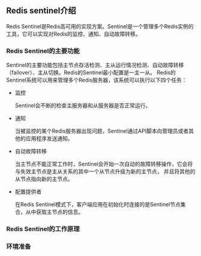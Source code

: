 ## Redis sentinel介绍

Redis Sentinel是Redis高可用的实现方案。Sentinel是一个管理多个Redis实例的工具，它可以实现对Redis的监控、通知、自动故障转移。

### Redis Sentinel的主要功能

Sentinel的主要功能包括主节点存活检测、主从运行情况检测、自动故障转移（failover）、主从切换。Redis的Sentinel最小配置是一主一从。
Redis的Sentinel系统可以用来管理多个Redis服务器，该系统可以执行以下四个任务：

* 监控

	Sentinel会不断的检查主服务器和从服务器是否正常运行。

* 通知

	当被监控的某个Redis服务器出现问题，Sentinel通过API脚本向管理员或者其他的应用程序发送通知。

* 自动故障转移

	当主节点不能正常工作时，Sentinel会开始一次自动的故障转移操作，它会将与失效主节点是主从关系的其中一个从节点升级为新的主节点，
	并且将其他的从节点指向新的主节点。

* 配置提供者

	在Redis Sentinel模式下，客户端应用在初始化时连接的是Sentinel节点集合，从中获取主节点的信息。

### Redis Sentinel的工作原理

	


### 环境准备


